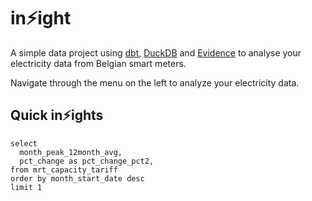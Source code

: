 # in⚡️ight

A simple data project using [dbt](https://getdbt.com), [DuckDB](https://duckdb.org/) and [Evidence](https://evidence.dev) to analyse your electricity data from Belgian smart meters.

Navigate through the menu on the left to analyze your electricity data.

## Quick in⚡️ights

```mrt_capacity_tariff_current
select
  month_peak_12month_avg,
  pct_change as pct_change_pct2,
from mrt_capacity_tariff
order by month_start_date desc
limit 1
```

<BigValue data={mrt_capacity_tariff_current} value=month_peak_12month_avg comparison=pct_change_pct2 downIsGood=true comparisonTitle="Evolution" title="Average monthly peak (kWh)" />
